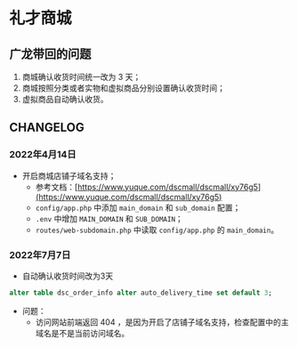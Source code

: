 # 礼才商城

## 广龙带回的问题

1. 商城确认收货时间统一改为 3 天；
2. 商城按照分类或者实物和虚拟商品分别设置确认收货时间；
3. 虚拟商品自动确认收货。

## CHANGELOG

### 2022年4月14日

* 开启商城店铺子域名支持；
  * 参考文档：[https://www.yuque.com/dscmall/dscmall/xy76g5](https://www.yuque.com/dscmall/dscmall/xy76g5)
  * `config/app.php` 中添加 `main_domain` 和 `sub_domain` 配置；
  * `.env` 中增加 `MAIN_DOMAIN` 和 `SUB_DOMAIN`；
  * `routes/web-subdomain.php` 中读取 `config/app.php` 的 `main_domain`。

### 2022年7月7日

* 自动确认收货时间改为3天
```sql
alter table dsc_order_info alter auto_delivery_time set default 3;
```
* 问题：
  * 访问网站前端返回 404 ，是因为开启了店铺子域名支持，检查配置中的主域名是不是当前访问域名。